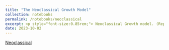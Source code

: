```yaml
---
title: "The Neoclassical Growth Model"
collection: notebooks
permalink: /notebooks/neoclassical
excerpt: <p style="font-size:0.85rem;"> Neoclassical Growth model. (Representative) Firm and Household problems. Characterization of the equilibrium. The Consumption Euler equation. Equilibrium, and welfare. Recursive formulation. Bellman equations for the original, and detrended problem. Solving the Bellman equation: i) Guess and Verify, ii) Value function iteration (VFI): intro to numerical methods. Transitional dynamics, saving rates, and elasticity of inter-temporal substitution. </p>
date: 2023-10-02
---
```


[Neoclassical](https://ssabet.github.io/macro-notebooks/Neoclassical_Growth.html)
